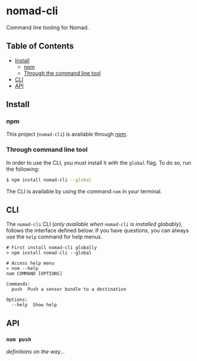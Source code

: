 # nomad-cli

Command line tooling for Nomad.

## Table of Contents

- [Install](#install)
  - [npm](#npm)
  - [Through the command line tool](#through-command-line-tool)
- [CLI](#cli)
- [API](#api)

## Install

### npm

This project (`nomad-cli`) is available through [npm](https://www.npmjs.com/). 

### Through command line tool

In order to use the CLI, you must install it with the `global` flag. To do so, run the following:

```bash
$ npm install nomad-cli --global
```

The CLI is available by using the command `nom` in your terminal.

## CLI

The `nomad-cli` CLI (_only available when `nomad-cli` is installed globably_), follows the interface defined below. If you have questions, you can always use the `help` command for help menus.

```
# First install nomad-cli globally
> npm install nomad-cli --global

# Access help menu
> nom --help
nom COMMAND [OPTIONS]

Commands:
  push  Push a sensor bundle to a destination

Options:
  --help  Show help   
```

## API

### `nom push`

_definitions on the way..._
